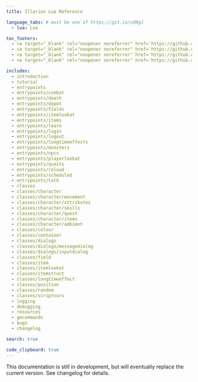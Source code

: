 ```yaml
---
title: Illarion Lua Reference

language_tabs: # must be one of https://git.io/vQNgJ
  - lua: Lua

toc_footers:
  - <a target="_blank" rel="noopener noreferrer" href='https://github.com/Illarion-eV/Illarion-Dev'>Local Illarion Development Server</a>
  - <a target="_blank" rel="noopener noreferrer" href='https://github.com/vilarion/Illarion-Coding-Style'>Illarion Coding Style</a>
  - <a target="_blank" rel="noopener noreferrer" href='https://github.com/Illarion-eV/Illarion-Lua/tree/main/source'>Documentation Sources</a>
  - <a target="_blank" rel="noopener noreferrer" href='https://github.com/slatedocs/slate'>Documentation Powered by Slate</a>

includes:
  - introduction
  - tutorial
  - entrypoints
  - entrypoints/combat
  - entrypoints/death
  - entrypoints/depot
  - entrypoints/fields
  - entrypoints/itemlookat
  - entrypoints/items
  - entrypoints/learn
  - entrypoints/login
  - entrypoints/logout
  - entrypoints/longtimeeffects
  - entrypoints/monsters
  - entrypoints/npcs
  - entrypoints/playerlookat
  - entrypoints/quests
  - entrypoints/reload
  - entrypoints/scheduled
  - entrypoints/talk
  - classes
  - classes/character
  - classes/character/movement
  - classes/character/attributes
  - classes/character/skills
  - classes/character/quest
  - classes/character/items
  - classes/character/ambient
  - classes/colour
  - classes/container
  - classes/dialogs
  - classes/dialogs/messagedialog
  - classes/dialogs/inputdialog
  - classes/field
  - classes/item
  - classes/itemlookat
  - classes/itemstruct
  - classes/longtimeeffect
  - classes/position
  - classes/random
  - classes/scriptvars
  - logging
  - debugging
  - resources
  - gmcommands
  - bugs
  - changelog

search: true

code_clipboard: true
---
```

<aside class="warning">
This documentation is still in development, but will eventually replace the current version. See changelog for details.
</aside>

